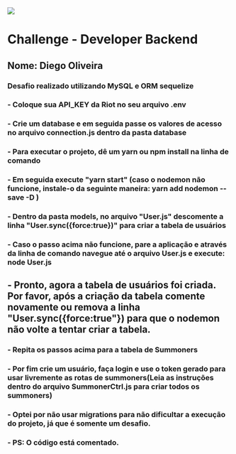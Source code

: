 <img src='https://devmagic.com.br/wp-content/uploads/2020/07/logo_footer.png'>

# Challenge - Developer Backend

## Nome: Diego Oliveira

###  Desafio realizado utilizando MySQL e ORM sequelize

### - Coloque sua API_KEY da Riot no seu arquivo .env

### - Crie um database e em seguida passe os valores de acesso no arquivo connection.js dentro da pasta database

### - Para executar o projeto, dê um yarn ou npm install na linha de comando

### - Em seguida execute "yarn start" (caso o nodemon não funcione, instale-o da seguinte maneira: yarn add nodemon --save -D )

### - Dentro da pasta models, no arquivo "User.js" descomente a linha "User.sync({force:true})" para criar a tabela de usuários

### - Caso o passo acima não funcione, pare a aplicação e através da linha de comando navegue até o arquivo User.js e execute: node User.js

## - Pronto, agora a tabela de usuários foi criada. Por favor, após a criação da tabela comente novamente ou remova a linha "User.sync({force:true"}) para que o nodemon não volte a tentar criar a tabela.

### - Repita os passos acima para a tabela de Summoners

### - Por fim crie um usuário, faça login e use o token gerado para usar livremente as rotas de summoners(Leia as instruções dentro do arquivo SummonerCtrl.js para criar todos os summoners)

### - Optei por não usar migrations para não dificultar a execução do projeto, já que é somente um desafio.

### - PS: O código está comentado.

